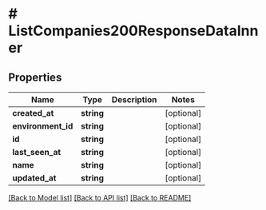 # # ListCompanies200ResponseDataInner

## Properties

Name | Type | Description | Notes
------------ | ------------- | ------------- | -------------
**created_at** | **string** |  | [optional]
**environment_id** | **string** |  | [optional]
**id** | **string** |  | [optional]
**last_seen_at** | **string** |  | [optional]
**name** | **string** |  | [optional]
**updated_at** | **string** |  | [optional]

[[Back to Model list]](../../README.md#models) [[Back to API list]](../../README.md#endpoints) [[Back to README]](../../README.md)
